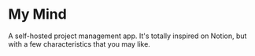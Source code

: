 # My Mind
A self-hosted project management app. It's totally inspired on Notion, but with a few characteristics that you may like.

<!--**My Mind is:**

1. **Open Source**, because no company is better than the community.
2. **Locally Stored**, for the safety of your data (but remember to backup, please).
3. **A Markdown Reader**. So you cannot use that "/" commands from notion. Only Markdown. If you don't know how to use it here is a [quick guide](https://guides.github.com/features/mastering-markdown/) from Github. Don't cry, it's easy...
4. **Shareable**, I mean, you can share your projects with your team if you want to. The process is safe once your team would need an specific password (created by you) in order to access the shared pages. And if you don't want to share from your local machine (fair enough) you can deploy an instance of **My Mind** anywhere with just the projects you want to share. 

<!--Check here the live sample in a repl--

## Dependencies

Only Python3

## Installing

Download or clone this repository.

## How to Use

Run the "Run.py" script, as any other. 

        ./run.py

        python run.py

You can rename it any way you want if you wish.

Now you can visit "http://localhost:5123" to see a page like this:


<!--image--

The rest of the functionalities is pretty intuitives once you know some Markdown and have some experience with Notion like apps. For further instructions check the User Manual. 

## Technologies

* Python
* Flask
* Github API
* Javascript
* Bootstrap

## Plans for the Future

[] Implement the the "Shared" feature.
[] Include Unsplash API for an easy images feature.
[] A way to work with My Mind in Mobile.
[] Easy import/export Markdown projects.
[] Dark Mode


## Contribute

## Releases

### 0.0.1 - 
 First Release

